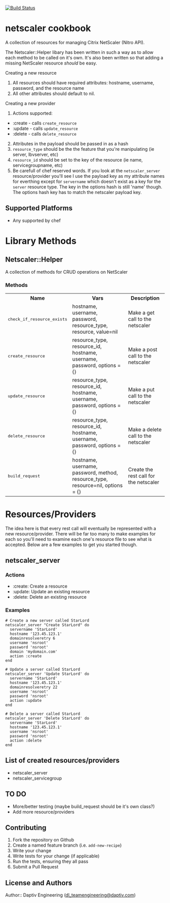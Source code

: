 [![Build Status](https://secure.travis-ci.org/daptiv/netscaler.png)](http://travis-ci.org/daptiv/netscaler)

# netscaler cookbook

A collection of resources for managing Citrix NetScaler (Nitro API).

The Netscaler::Helper libary has been written in such a way as to allow each method to be
called on it's own.  It's also been written so that adding a missing NetScaler resource
*should* be easy.

Creating a new resource

1.  All resources should have required attributes: hostname, username, password, and the resource name
2.  All other attributes should default to nil.

Creating a new provider

1.  Actions supported: 
  * :create - calls `create_resource`
  * :update - calls `update_resource`
  * :delete - calls `delete_resource`
2.  Attributes in the payload should be passed in as a hash
3.  `resource_type` should be the the feature that you're manipulating (ie server, lbvserver, etc)
4.  `resource_id` should be set to the key of the resource (ie name, servicegroupname, etc)
5.  Be carefull of chef reserved words.  If you look at the `netscaler_server` resource/provider
you'll see I use the payload key as my attribute names for everthing except for `servername` which
doesn't exist as a key for the `server` resource type.  The key in the options hash is still 'name'
though.  The options hash key has to match the netscaler payload key.

## Supported Platforms

* Any supported by chef

Library Methods
===============

Netscaler::Helper
-----------------
A collection of methods for CRUD operations on NetScaler

### Methods

<table>
  <tr>
    <th>Name</th>
    <th>Vars</th>
    <th>Description</th>
  </tr>
  <tr>
    <td><tt>check_if_resource_exists</tt></td>
    <td>hostname, username, password, resource_type, resource, value=nil</td>
    <td>Make a get call to the netscaler</td>
  </tr>
  <tr>
    <td><tt>create_resource</tt></td>
    <td>resource_type, resource_id, hostname, username, password, options = {}</td>
    <td>Make a post call to the netscaler</td>
  </tr>
  <tr>
    <td><tt>update_resource</tt></td>
    <td>resource_type, resource_id, hostname, username, password, options = {}</td>
    <td>Make a put call to the netscaler</td>
  </tr>
  <tr>
    <td><tt>delete_resource</tt></td>
    <td>resource_type, resource_id, hostname, username, password, options = {}</td>
    <td>Make a delete call to the netscaler</td>
  </tr>
  <tr>
    <td><tt>build_request</tt></td>
    <td>hostname, username, password, method, resource_type, resource=nil, options = {}</td>
    <td>Create the rest call for the netscaler</td>
  </tr>
</table>

Resources/Providers
===================

The idea here is that every rest call will eventually be represented with a new
resource/provider.  There will be far too many to make examples for each so you'll
need to examine each one's resource file to see what is accepted.  Below are a few
examples to get you started though.

netscaler_server
----------------

### Actions
- :create: Create a resource
- :update: Update an existing resource
- :delete: Delete an existing resource

### Examples
    # Create a new server called StarLord
    netscaler_server "Create StarLord" do
      servername 'StarLord'
      hostname '123.45.123.1'
      domainresolveretry 6
      username 'nsroot'
      password 'nsroot'
      domain 'mydomain.com'
      action :create
    end

    # Update a server called StarLord
    netscaler_server 'Update StarLord' do
      servername 'StarLord'
      hostname '123.45.123.1'
      domainresolveretry 22
      username 'nsroot'
      password 'nsroot'
      action :update
    end

    # Delete a server called StarLord
    netscaler_server 'Delete StarLord' do
      servername 'StarLord'
      hostname '123.45.123.1'
      username 'nsroot'
      password 'nsroot'
      action :delete
    end

## List of created resources/providers
* netscaler_server
* netscaler_servicegroup

## TO DO

* More/better testing (maybe build_request should be it's own class?)
* Add more resource/providers

## Contributing

1. Fork the repository on Github
2. Create a named feature branch (i.e. `add-new-recipe`)
3. Write your change
4. Write tests for your change (if applicable)
5. Run the tests, ensuring they all pass
6. Submit a Pull Request

## License and Authors

Author:: Daptiv Engineering (dl_teamengineering@daptiv.com)
